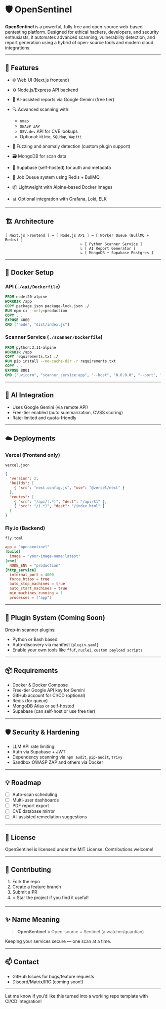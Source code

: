 # 🛡️ OpenSentinel

**OpenSentinel** is a powerful, fully free and open-source web-based pentesting platform. Designed for ethical hackers, developers, and security enthusiasts, it automates advanced scanning, vulnerability detection, and report generation using a hybrid of open-source tools and modern cloud integrations.

---

## 🚀 Features

* 🌐 Web UI (Next.js frontend)
* ⚙️ Node.js/Express API backend
* 🧠 AI-assisted reports via Google Gemini (free tier)
* 🔍 Advanced scanning with:

  * `nmap`
  * `OWASP ZAP`
  * `OSV.dev` API for CVE lookups
  * Optional: `Nikto`, `SQLMap`, `Wapiti`
* 🧪 Fuzzing and anomaly detection (custom plugin support)
* 🗃️ MongoDB for scan data
* 🔐 Supabase (self-hosted) for auth and metadata
* 🔄 Job Queue system using Redis + BullMQ
* 📦 Lightweight with Alpine-based Docker images
* 📊 Optional integration with Grafana, Loki, ELK

---

## 🏗️ Architecture

```
[ Next.js Frontend ] ↔ [ Node.js API ] ↔ [ Worker Queue (BullMQ + Redis) ]
                                  ↳ [ Python Scanner Service ]
                                  ↳ [ AI Report Generator ]
                                  ↳ [ MongoDB + Supabase Postgres ]
```

---

## 🐳 Docker Setup

### API (`./api/Dockerfile`)

```dockerfile
FROM node:20-alpine
WORKDIR /app
COPY package.json package-lock.json ./
RUN npm ci --only=production
COPY . .
EXPOSE 4000
CMD ["node", "dist/index.js"]
```

### Scanner Service (`./scanner/Dockerfile`)

```dockerfile
FROM python:3.11-alpine
WORKDIR /app
COPY requirements.txt ./
RUN pip install --no-cache-dir -r requirements.txt
COPY . .
EXPOSE 8001
CMD ["uvicorn", "scanner_service:app", "--host", "0.0.0.0", "--port", "8001"]
```

---

## 🧠 AI Integration

* Uses Google Gemini (via remote API)
* Free-tier enabled (auto summarization, CVSS scoring)
* Rate-limited and quota-friendly

---

## ☁️ Deployments

### Vercel (Frontend only)

`vercel.json`

```json
{
  "version": 2,
  "builds": [
    { "src": "next.config.js", "use": "@vercel/next" }
  ],
  "routes": [
    { "src": "/api/(.*)", "dest": "/api/$1" },
    { "src": "/(.*)", "dest": "/index.html" }
  ]
}
```

### Fly.io (Backend)

`fly.toml`

```toml
app = "opensentinel"
[build]
  image = "your-image-name:latest"
[env]
  NODE_ENV = "production"
[http_service]
  internal_port = 4000
  force_https = true
  auto_stop_machines = true
  auto_start_machines = true
  min_machines_running = 1
  processes = ["app"]
```

---

## 🧪 Plugin System (Coming Soon)

Drop-in scanner plugins:

* Python or Bash based
* Auto-discovery via manifest (`plugin.yaml`)
* Enable your own tools like `ffuf`, `nuclei`, `custom payload scripts`

---

## 📦 Requirements

* Docker & Docker Compose
* Free-tier Google API key for Gemini
* GitHub account for CI/CD (optional)
* Redis (for queue)
* MongoDB Atlas or self-hosted
* Supabase (can self-host or use free tier)

---

## 🛡️ Security & Hardening

* LLM API rate limiting
* Auth via Supabase + JWT
* Dependency scanning via `npm audit`, `pip-audit`, `trivy`
* Sandbox OWASP ZAP and others via Docker

---

## 💡 Roadmap

* [ ] Auto-scan scheduling
* [ ] Multi-user dashboards
* [ ] PDF report export
* [ ] CVE database mirror
* [ ] AI-assisted remediation suggestions

---

## 📜 License

OpenSentinel is licensed under the MIT License. Contributions welcome!

---

## 🤝 Contributing

1. Fork the repo
2. Create a feature branch
3. Submit a PR
4. ⭐ Star the project if you find it useful!

---

## ✨ Name Meaning

> **OpenSentinel** = Open-source + Sentinel (a watcher/guardian)

Keeping your services secure — one scan at a time.

---

## 📫 Contact

* GitHub Issues for bugs/feature requests
* Discord/Matrix/IRC (coming soon!)

---

Let me know if you’d like this turned into a working repo template with CI/CD integration!
